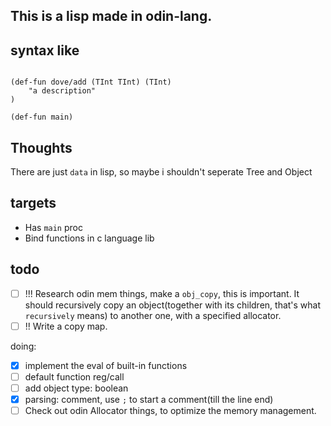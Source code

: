 ## This is a lisp made in odin-lang.



## syntax like

```

(def-fun dove/add (TInt TInt) (TInt)
    "a description"
)

(def-fun main)

```

## Thoughts
There are just `data` in lisp, so maybe i shouldn't seperate Tree and Object


## targets
- Has `main` proc
- Bind functions in c language lib


## todo
- [ ] !!! Research odin mem things, make a `obj_copy`, this is important. It should recursively copy an object(together with its children, that's what `recursively` means) to another one, with a specified allocator.
- [ ] !! Write a copy map.

doing:
- [x] implement the eval of built-in functions
- [ ] default function reg/call
- [ ] add object type: boolean
- [x] parsing: comment, use `;` to start a comment(till the line end)
- [ ] Check out odin Allocator things, to optimize the memory management.
